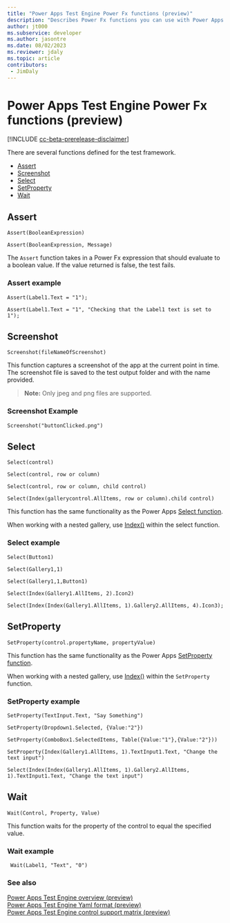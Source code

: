 ```yaml
---
title: "Power Apps Test Engine Power Fx functions (preview)"
description: "Describes Power Fx functions you can use with Power Apps Test Engine."
author: jt000
ms.subservice: developer
ms.author: jasontre
ms.date: 08/02/2023
ms.reviewer: jdaly
ms.topic: article
contributors:
 - JimDaly
---
```


# Power Apps Test Engine Power Fx functions (preview)

[!INCLUDE [cc-beta-prerelease-disclaimer](../../includes/cc-beta-prerelease-disclaimer.md)]

There are several functions defined for the test framework.

- [Assert](#assert)
- [Screenshot](#screenshot)
- [Select](#select)
- [SetProperty](#setproperty)
- [Wait](#wait)

## Assert

`Assert(BooleanExpression)`

`Assert(BooleanExpression, Message)`

The `Assert` function takes in a Power Fx expression that should evaluate to a boolean value. If the value returned is false, the test fails.

### Assert example

`Assert(Label1.Text = "1");`

`Assert(Label1.Text = "1", "Checking that the Label1 text is set to 1");`

## Screenshot

`Screenshot(fileNameOfScreenshot)`

This function captures a screenshot of the app at the current point in time. The screenshot file is saved to the test output folder and with the name provided.

> **Note:** Only jpeg and png files are supported.

### Screenshot Example

`Screenshot("buttonClicked.png")`

## Select

`Select(control)`

`Select(control, row or column)`

`Select(control, row or column, child control)`

`Select(Index(gallerycontrol.AllItems, row or column).child control)`

This function has the same functionality as the Power Apps [Select function](/power-apps/maker/canvas-apps/functions/function-select).

When working with a nested gallery, use [Index()](/power-platform/power-fx/reference/function-first-last) within the select function.

### Select example

`Select(Button1)`

`Select(Gallery1,1)`

`Select(Gallery1,1,Button1)`

`Select(Index(Gallery1.AllItems, 2).Icon2)`

`Select(Index(Index(Gallery1.AllItems, 1).Gallery2.AllItems, 4).Icon3);`

## SetProperty

`SetProperty(control.propertyName, propertyValue)`

This function has the same functionality as the Power Apps [SetProperty function](/power-apps/maker/canvas-apps/functions/function-setproperty).

When working with a nested gallery, use [Index()](/power-platform/power-fx/reference/function-first-last) within the `SetProperty` function.

### SetProperty example

`SetProperty(TextInput.Text, "Say Something")`

`SetProperty(Dropdown1.Selected, {Value:"2"})`

`SetProperty(ComboBox1.SelectedItems, Table({Value:"1"},{Value:"2"}))`

`SetProperty(Index(Gallery1.AllItems, 1).TextInput1.Text, "Change the text input")`

`Select(Index(Index(Gallery1.AllItems, 1).Gallery2.AllItems, 1).TextInput1.Text, "Change the text input")`

## Wait

`Wait(Control, Property, Value)`

This function waits for the property of the control to equal the specified value.

### Wait example

` Wait(Label1, "Text", "0")`

### See also

[Power Apps Test Engine overview (preview)](overview.md)   
[Power Apps Test Engine Yaml format (preview)](yaml.md)   
[Power Apps Test Engine control support matrix (preview)](controlsupport.md)